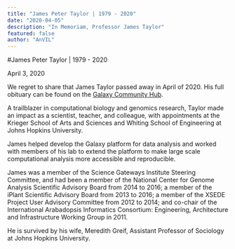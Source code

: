 ```yaml
---
title: "James Peter Taylor | 1979 - 2020"
date: "2020-04-05"
description: "In Memoriam, Professor James Taylor"
featured: false
author: "AnVIL"
---
```


#James Peter Taylor | 1979 - 2020


April 3, 2020

We regret to share that James Taylor passed away in April of 2020. His full obituary can be found on the [Galaxy Community Hub](https://galaxyproject.org/jxtx/).
 
 A trailblazer in computational biology and genomics research, Taylor made an impact as a scientist, teacher, and colleague, with appointments at the Krieger School of Arts and Sciences and Whiting School of Engineering at Johns Hopkins University.
  
  James helped develop the Galaxy platform for data analysis and worked with members of his lab to extend the platform to make large scale computational analysis more accessible and reproducible.

James was a member of the Science Gateways Institute Steering Committee, and had been a member of the National Center for Genome Analysis Scientific Advisory Board from 2014 to 2016; a member of the iPlant Scientific Advisory Board from 2013 to 2016; a member of the XSEDE Project User Advisory Committee from 2012 to 2014; and co-chair of the International Arabadopsis Informatics Consortium: Engineering, Architecture and Infrastructure Working Group in 2011.

He is survived by his wife, Meredith Greif, Assistant Professor of Sociology at Johns Hopkins University.
